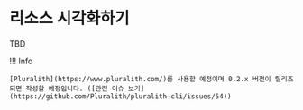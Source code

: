 # 리소스 시각화하기

TBD

!!! Info

    [Pluralith](https://www.pluralith.com/)를 사용할 예정이며 0.2.x 버전이 릴리즈 되면 작성할 예정입니다. ([관련 이슈 보기](https://github.com/Pluralith/pluralith-cli/issues/54)) 